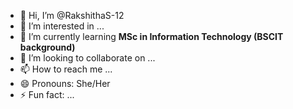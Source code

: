 - 👋 Hi, I’m @RakshithaS-12
- 👀 I’m interested in ...
- 🌱 I’m currently learning **MSc in Information Technology (BSCIT background)**
- 💞️ I’m looking to collaborate on ...
- 📫 How to reach me ...
- 😄 Pronouns: She/Her
- ⚡ Fun fact: ...

<!---
RakshithaS-12/RakshithaS-12 is a ✨ special ✨ repository because its `README.md` (this file) appears on your GitHub profile.
You can click the Preview link to take a look at your changes.
--->
